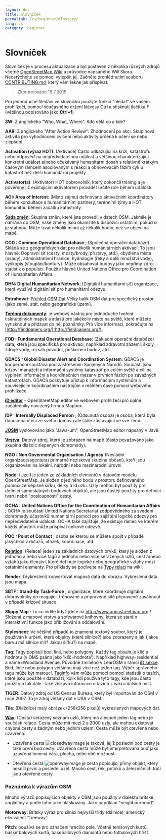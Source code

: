 ```yaml
---
layout: doc
title: Slovníček 
permalink: /cs/beginner/glossary/
lang: cs
category: beginner
---
```


Slovníček 
============

Slovníček je v procesu aktualizace a byl postaven z několika různých zdrojů včetně [OpenStreetMap Wiki](http://wiki.openstreetmap.org/wiki/Main_Page) a průvodce napsaného Will Skora. Neostýchejte se pomoci vylepšit jej. Začněte prohlédnutím souboru [CONTRIBUTING.md](https://github.com/hotosm/learnosm/blob/gh-pages/CONTRIBUTING.md), který vám řekne jak přispívat. 
> Zkontrolováno 18.7.2015  

Pro jednoduché hledání ve slovníčku použijte funkci "hledat" ve vašem prohlížeči, pomocí současného držení klávesy Ctrl a stisknutí tlačítka F (většinou popisováno jako **Ctrl+f**)  

**3W**: Z anglického "Who, What, Where". Kdo dělá co a kde?  

**AAR**: Z anglického "After Action Review": Zhodnocení po akci. Skupinová aktivita pro vyhodnocení cvičení nebo aktivity určená k učení se nebo zlepšení.

**Activation (výraz HOT)**: (Aktivace) Často odkazující na krizi, katastrofu nebo odpověď na nepředvídatelnou událost a většinou charakterizující konkrétní událost a/nebo očekávaný humanitární dosah s relativně krátkým časovým rámcem asociovaným s reakcí a obnovovacím fázím cyklu katastrof než delší humanitární projekty.

**Activator(s)**: (Aktivátor) HOT dobrovolník, který dokončil tréning a je pověřený již existujícím aktivátorem provádět určité role během událostí. 

**AOI: Area of Interest**: (Místo zájmu) definováno aktivačními koordinátory během konzultace s humanitárními partnery, terénními týmy a HOT komunitou během začátku katastrofy.


**[Sada změn](http://wiki.openstreetmap.org/wiki/Changeset)**: Skupina změn, které jste provedli v datech OSM. Jakmile je nahrána do OSM, vaše změny jsou okamžitě k dispozici ostatním, pokud si je stáhnou. Může trvat několik minut až několik hodin, než se objeví na mapě.

**COD : Common Operational Database** ; (Společná operační databáze) Skládá se z geografických dat pro několik humanitárních aktivací. To jsou hlavně: Dopravní síť (cesty, mosty/brody, přístavy, atd.), obydlená místa (osady), administrativní hranice, hydrologie (řeky a další množství vody), výškopis (stoupání/kontury). Může obsahovat budovy jako nepřímý zdroj statistik o populaci. Použité hlavně United Nations Office pro Coordination of Humanitarian Affairs.

**DHN: Digital Humanitarian Network**: (Digitální humanitární síť) organizace, která využívá digitální síť pro humanitární odezvu.

**Extrahovat**: [Přehled OSM Dat](/cs/osm-data/data-overview/) Velký balík OSM dat pro specifický prostor (jako země, stát, nebo geografické území).

**[Terénní dokumenty](/cs/mobile-mapping/field-papers/)**: je webový nástroj pro jednoduché tvoření tisknutelných mapek a atlasů pro jakékoliv místo na světě, které můžete vytisknout a přidávat do něj poznámky. Pro více informací, pokračujte na [http://fieldpapers.org/](http://fieldpapers.org/). 

**FOD : Fundamental Operational Database**: (Základní operační databáze) data, která jsou specifická pro aktivaci, například zdravotní zázemí, školy, zdroje vody, rozsah povodní, poškození budov, atd.

**GDACS : Global Disaster Alert and Coordination System**: GDACS je kooperační soustava pod zastřešením Spojených Národů. Součástí jsou krizoví manažeři a informační systémy katastrof po celém světě a cílí na vyplnění informační a koordinačních mezer v prvních fázích po závažných katastrofách. GDACS poskytuje přístup k informačním systémům a souvisejícím koordinačním nástrojům v reálném čase pomocí webového prohlížeče.

**[iD editor](/cs/beginner/id-editor/)** - OpenStreetMap editor ve webovém prohlížeči pro úplné začátečníky navržený firmou Mapbox. 

**IDP : Internally Displaced Person** ; (Odsunutá osoba) je osoba, která byla donucena utéci ze svého domova ale stále zůstávající ve své zemi.

**[JOSM](https://josm.openstreetmap.de/)** vyslovováno jako "Jaws-um", OpenStreetMap editor napsaný v Javě. 

**[Vrstva](http://wiki.openstreetmap.org/wiki/Layer)**: Datový zdroj, který je zobrazen na mapě (často považováno jako skupina dlaždic slepených dohromady).

**NGO : Non Govermental Organisation / Agency** (Nevládní organizace/agentura) primárně nezisková skupina občanů, kteří jsou organizování na lokální, národní nebo mezinárodní úrovni.  

**[Node](http://wiki.openstreetmap.org/wiki/Node)**: (Uzel) je jeden ze základních elementů v datovém modelu OpenStreetMap. Je složen z jediného bodu v prostoru definovaného pomocí zeměpisné šířku, délky a id uzlu. Uzly mohou být použity pro definici samostatných bodových objektů, ale jsou častěji použity pro definici tvaru nebo "posloupnosti" cesty.

**OCHA : United Nations Office for the Coordination of Humanitarian Affairs** ; OCHA je součástí United Nations Secretariat zodpovědného za svedení dohromady účastníků humanitární pomoci pro zajištění logické odezvy pro nepředvídatelné události. OCHA také zajišťuje, že existuje rámec ve kterém každý účastník může přispívat celkové odezvě.

**POC : Point of Contact** ; osoba se kterou se můžete spojit v případě jakýchkoliv dotazů, otázek, koordinace, atd.

**[Relation](http://wiki.openstreetmap.org/wiki/Relation)**: (Relace) jeden ze základních datových prvků, který je složen z jednoho a nebo více tagů a jednoho nebo více seřazených uzlů, cest a/nebo vztahů jako členství, které definuje logické nebo geografické vztahy mezi ostatními elementy. Pro příklady se podívejte na [Typy relací](http://wiki.openstreetmap.org/wiki/Types_of_relation) na wiki. 

**Render**: (Vykreslení) konvertovat mapová data do obrazu. Vykreslená data jsou mapa.

**SBTF : Stand-By Task-Force** ; organizace, které koordinuje digitální dobrovolníky do reagující, trénované a připravené sítě připravené zasáhnout v případě krizové situace.

**Slippy Map** : To co vidíte když jdete na <http://www.openstreetmap.org> ! Složená z mapové vrstvy a softwarové knihovny, která se stará o interaktivní funkce jako přibližování a oddalování.

**Stylesheet**: Ve většině případů to znamená textový soubor, který je používán k určení, které objekty (které silnice?) jsou zobrazeny a jak (jakou barvu má silnice mít? Jakou šířku?) na mapě.

**Tag**: Tagy popisují bod, linii, nebo polygony. Každý tag obsahuje klíč a hodnotu (v OMS psáno jako 'klíč=hodnota'). Například  highway=residential a name=Woodland Avenue. Původně zmíněno v LearOSM v rámci  [iD sekce](/cs/beginner/id-editor/#basic-editing-with-id). Bod, linie nebo polygon většinou mají více než jeden tag. Výběr správného tagu může být matoucí. [Taginfo](https://taginfo.openstreetmap.org/) vám může pomoci pomocí statistik o tazích, které jsou použité v databázi, kolik lidí používá tyto tagy, kde jsou často použity a tak dále. Také získává informace o tazích z wiki a dalších míst.

**TIGER**: Datový zdroj od US Census Bureau, který byl importován do OSM v roce 2007. To je zdroj většiny dat v USA v OSM.

**Tile**: (Dlaždice) malý obrázek (256x256 pixelů) vykreslených mapových dat.

**[Way](http://wiki.openstreetmap.org/wiki/Way)**: (Cesta) seřazený seznam uzlů, který má alespoň jeden tag nebo je součástí relace. Cesta může mít mezi 2 a 2000 uzly, ale mohou existovat chybné cesty s žádným nebo jedním uzlem. Cesta může být otevřená nebo uzavřená.  

* Uzavřená cesta ![closedwayimage](http://wiki.openstreetmap.org/w/images/thumb/e/ed/Mf_closed_way.svg/20px-Mf_closed_way.svg.png) je taková, jejíž poslední bod cesty je také první bod cesty. Uzavřená cesta může být interpretována buď jako uzavřená lomená čára, plocha, nebo obě možnosti. 

* Otevřená cesta ![openwayimage](http://wiki.openstreetmap.org/w/images/thumb/2/2a/Mf_way.svg/20px-Mf_way.svg.png) je cesta popisující přímý objekt, který nesdílí první a poslední uzel. Mnoho cest, řek, potoků a železničních tratí jsou otevřené cesty.
 
### Poznámka k výrazům OSM

Mnoho výrazů popisujících objekty v OSM jsou použity v dialektu britské angličtiny a podle toho také hláskovány. Jako například "neighbourhood".

**Motorway**: Britský výraz pro silnici nejvyšší třídy (dálnice), americký ekvivalent "freeway".

**Pitch**: používá se pro označení hracího pole. Včetně tenisových kurtů, basketbalových kurtů, baseballových diamantů nebo fotbalových hřišť.